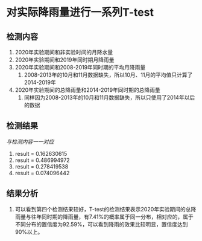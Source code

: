 # 对实际降雨量进行一系列T-test
## 检测内容
1. 2020年实验期间和非实验时间的月降水量
2. 2020年实验期间和2019年同时期月降雨量
3. 2020年实验期间和2008-2019年同时期的平均月降雨量
   1. 2008-2013年的10月和11月数据缺失，所以10月、11月的平均值只计算了2014-2019年
4. 2020年实验期间的总降雨量和2014-2019年同时期的总降雨量
   1. 同样因为2008-2013年的10月和11月数据缺失，所以只使用了2014年以后的数据

## 检测结果
  *与检测内容一一对应*
1. result = 0.162630615
2. result = 0.486994972
3. result = 0.278419538
4. result = 0.074096442

## 结果分析
1. 可以看到第四个检测结果较好，T-test的检测结果表示2020年实验期间的总降雨量与往年同时期的降雨量，有7.41%的概率属于同一分布，相对应的，属于不同分布的置信度为92.59%，可以看到降雨的效果比较明显，置信度达到90%以上。




